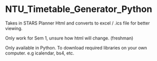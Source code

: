 # NTU_Timetable_Generator_Python
 Takes in STARS Planner Html and converts to excel / .ics file for better viewing.

 Only work for Sem 1, unsure how html will change. (freshman)

 Only available in Python.
 To download required libraries on your own computer. e.g icalendar, bs4, etc.
